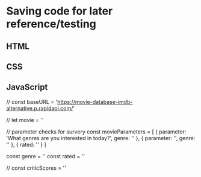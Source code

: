 # Saving code for later reference/testing



## HTML

## CSS

## JavaScript


<!-- The following could be used for the survery section of the project. It is just the start and not very organized/complete, but it could be used as a starting point of what would need to be done. -->
// 
const baseURL = 'https://movie-database-imdb-alternative.p.rapidapi.com/'

// 
let movie = ''


// parameter checks for survery
const movieParameters = [
    {
        parameter: 'What genres are you interested in today?',
        genre: ''
    },
    {
        parameter: '',
        genre: ''
    },
    {
        rated: ''
    }
]

const genre = ''
const rated = ''

// 
const criticScores = ''
